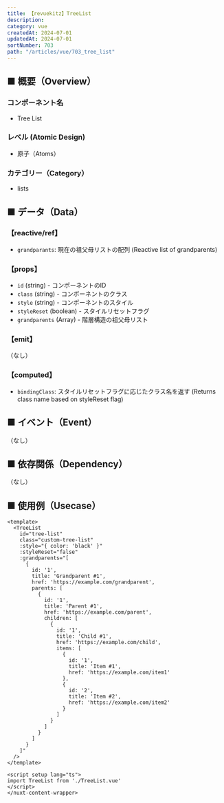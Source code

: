 ```yaml
---
title: 【revuekitz】TreeList
description: 
category: vue
createdAt: 2024-07-01
updatedAt: 2024-07-01
sortNumber: 703
path: "/articles/vue/703_tree_list"
---
```


<nuxt-content-wrapper>

## ■ 概要（Overview）
### コンポーネント名
- Tree List

### レベル (Atomic Design)
- 原子（Atoms）

### カテゴリー（Category）
- lists

## ■ データ（Data）
### 【reactive/ref】
- `grandparants`: 現在の祖父母リストの配列 (Reactive list of grandparents)

### 【props】
- `id` (string) - コンポーネントのID
- `class` (string) - コンポーネントのクラス
- `style` (string) - コンポーネントのスタイル
- `styleReset` (boolean) - スタイルリセットフラグ
- `grandparents` (Array) - 階層構造の祖父母リスト

### 【emit】
（なし）

### 【computed】
- `bindingClass`: スタイルリセットフラグに応じたクラス名を返す (Returns class name based on styleReset flag)

## ■ イベント（Event）
（なし）

## ■ 依存関係（Dependency）
（なし）

## ■ 使用例（Usecase）
```vue
<template>
  <TreeList
    id="tree-list"
    class="custom-tree-list"
    :style="{ color: 'black' }"
    :styleReset="false"
    :grandparents="[
      {
        id: '1',
        title: 'Grandparent #1',
        href: 'https://example.com/grandparent',
        parents: [
          {
            id: '1',
            title: 'Parent #1',
            href: 'https://example.com/parent',
            children: [
              {
                id: '1',
                title: 'Child #1',
                href: 'https://example.com/child',
                items: [
                  {
                    id: '1',
                    title: 'Item #1',
                    href: 'https://example.com/item1'
                  },
                  {
                    id: '2',
                    title: 'Item #2',
                    href: 'https://example.com/item2'
                  }
                ]
              }
            ]
          }
        ]
      }
    ]"
  />
</template>

<script setup lang="ts">
import TreeList from './TreeList.vue'
</script>
</nuxt-content-wrapper>
``` 